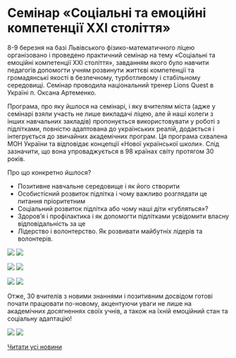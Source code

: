 # Cемінар &#171;Соціальні та емоційні компетенції XXI століття&#187;

8-9 березня на базі Львівського фізико-математичного ліцею організовано і проведено практичний семінар на тему «Соціальні та емоційні компетенції XXI століття», завданням якого було навчити педагогів допомогти учням розвинути життєві компетенції та громадянські якості в безпечному, турботливому і стабільному середовищі. Семінар проводила національний тренер Lions Quest в Україні п. Оксана Артеменко.

Програма, про яку йшлося на семінарі, і яку вчителям міста (адже у семінарі взяли участь не лише викладачі ліцею, але й наші колеги з інших навчальних закладів) пропонується використовувати у роботі з підлітками, повністю адаптована до українських реалій, додається і інтегрується до звичайних академічних програм. Ця програма схвалена МОН України та відповідає концепції «Нової української школи». Слід зазначити, що вона упроваджується в 98 країнах світу протягом 30 років.

Про що конкретно йшлося?

- Позитивне навчальне середовище і як його створити
- Особистісний розвиток підлітка і чому важливо розглядати це питання пріоритетним
- Соціальний розвиток підлітка або чому наші діти «губляться»?
- Здоров’я і профілактика і як допомогти підлітками усвідомити власну відповідальність за це
- Лідерство і волонтерство. Як розвивати майбутніх лідерів та волонтерів.


![](/images/blog/cемінар-соціальні-та-емоційні-компетенції-xxi-століття/img_6158.jpg) ![](/images/blog/cемінар-соціальні-та-емоційні-компетенції-xxi-століття/img_6161.jpg)



![](/images/blog/cемінар-соціальні-та-емоційні-компетенції-xxi-століття/img_6200.jpg) ![](/images/blog/cемінар-соціальні-та-емоційні-компетенції-xxi-століття/img_6205.jpg)



![](/images/blog/cемінар-соціальні-та-емоційні-компетенції-xxi-століття/img_6185.jpg) ![](/images/blog/cемінар-соціальні-та-емоційні-компетенції-xxi-століття/img_6172.jpg)


Отже, 30 вчителів з новими знаннями і позитивним досвідом готові почати працювати по-новому, акцентуючи уваги не лише на академічних досягненнях своїх учнів, а також на їхній емоційний стан та соціальну адаптацію!


![](/images/blog/cемінар-соціальні-та-емоційні-компетенції-xxi-століття/img_6218.jpg) ![](/images/blog/cемінар-соціальні-та-емоційні-компетенції-xxi-століття/img_6224.jpg)


[Читати усі новини](/news)

